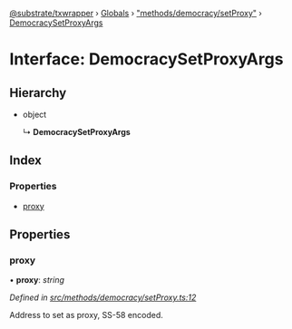 [@substrate/txwrapper](../README.md) › [Globals](../globals.md) › ["methods/democracy/setProxy"](../modules/_methods_democracy_setproxy_.md) › [DemocracySetProxyArgs](_methods_democracy_setproxy_.democracysetproxyargs.md)

# Interface: DemocracySetProxyArgs

## Hierarchy

* object

  ↳ **DemocracySetProxyArgs**

## Index

### Properties

* [proxy](_methods_democracy_setproxy_.democracysetproxyargs.md#proxy)

## Properties

###  proxy

• **proxy**: *string*

*Defined in [src/methods/democracy/setProxy.ts:12](https://github.com/paritytech/txwrapper/blob/57a1bc2/src/methods/democracy/setProxy.ts#L12)*

Address to set as proxy, SS-58 encoded.
